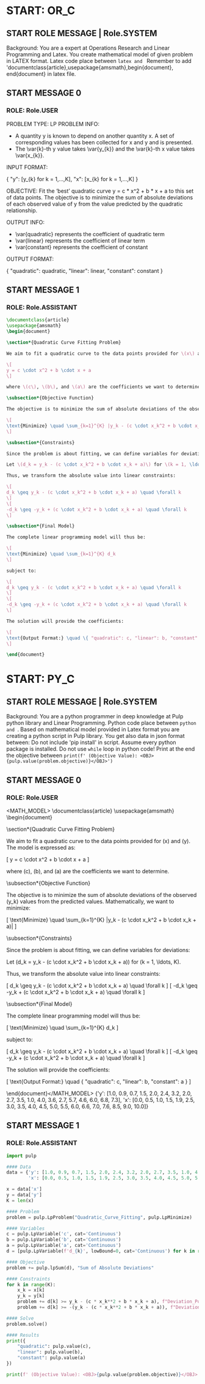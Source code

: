 # START: OR_C 
## START ROLE MESSAGE | Role.SYSTEM 
Background: You are a expert at Operations Research and Linear Programming and Latex. You create mathematical model of given problem in LATEX format. Latex code place between ```latex and ``` Remember to add 'documentclass{article},usepackage{amsmath},begin{document}, end{document} in latex file. 
## START MESSAGE 0 
### ROLE: Role.USER
<DESCRIPTION>
PROBLEM TYPE: LP
PROBLEM INFO:

- A quantity y is known to depend on another quantity x. A set of corresponding values has been collected for x and y and is presented.
- The \var{k}-th y value takes \var{y_{k}} and the \var{k}-th x value takes \var{x_{k}}.

INPUT FORMAT:

{
    "y": [y_{k} for k = 1,...,K],
    "x": [x_{k} for k = 1,...,K]
}


OBJECTIVE: Fit the ‘best’ quadratic curve y = c * x^2 + b * x + a to this set of data points. The objective is to minimize the sum of absolute deviations of each observed value of y from the value predicted by the quadratic relationship.

OUTPUT INFO:

- \var{quadratic} represents the coefficient of quadratic term
- \var{linear} represents the coefficient of linear term
- \var{constant} represents the coefficient of constant

OUTPUT FORMAT:

{
    "quadratic": quadratic,
    "linear": linear,
    "constant": constant
}
</DESCRIPTION>


## START MESSAGE 1 
### ROLE: Role.ASSISTANT
```latex
\documentclass{article}
\usepackage{amsmath}
\begin{document}

\section*{Quadratic Curve Fitting Problem}

We aim to fit a quadratic curve to the data points provided for \(x\) and \(y\). The model is expressed as:

\[
y = c \cdot x^2 + b \cdot x + a
\]

where \(c\), \(b\), and \(a\) are the coefficients we want to determine.

\subsection*{Objective Function}

The objective is to minimize the sum of absolute deviations of the observed \(y_k\) values from the predicted values. Mathematically, we want to minimize:

\[
\text{Minimize} \quad \sum_{k=1}^{K} |y_k - (c \cdot x_k^2 + b \cdot x_k + a)|
\]

\subsection*{Constraints}

Since the problem is about fitting, we can define variables for deviations:

Let \(d_k = y_k - (c \cdot x_k^2 + b \cdot x_k + a)\) for \(k = 1, \ldots, K\).

Thus, we transform the absolute value into linear constraints:

\[
d_k \geq y_k - (c \cdot x_k^2 + b \cdot x_k + a) \quad \forall k
\]
\[
-d_k \geq -y_k + (c \cdot x_k^2 + b \cdot x_k + a) \quad \forall k
\]

\subsection*{Final Model}

The complete linear programming model will thus be:

\[
\text{Minimize} \quad \sum_{k=1}^{K} d_k
\]

subject to:

\[
d_k \geq y_k - (c \cdot x_k^2 + b \cdot x_k + a) \quad \forall k
\]
\[
-d_k \geq -y_k + (c \cdot x_k^2 + b \cdot x_k + a) \quad \forall k
\]

The solution will provide the coefficients:

\[
\text{Output Format:} \quad \{ "quadratic": c, "linear": b, "constant": a \}
\]

\end{document}
```

# START: PY_C 
## START ROLE MESSAGE | Role.SYSTEM 
Background: You are a python programmer in deep knowledge at Pulp python library and Linear Programming. Python code place between ```python and ```. Based on mathematical model provided in Latex format you are creating a python script in Pulp library. You get also data in json format between: <DATA></DATA> Do not include 'pip install' in script. Assume every python package is installed. Do not use `while` loop in python code! Print at the end the objective between <OBJ></OBJ> `print(f' (Objective Value): <OBJ>{pulp.value(problem.objective)}</OBJ>')` 
## START MESSAGE 0 
### ROLE: Role.USER
<MATH_MODEL>
\documentclass{article}
\usepackage{amsmath}
\begin{document}

\section*{Quadratic Curve Fitting Problem}

We aim to fit a quadratic curve to the data points provided for \(x\) and \(y\). The model is expressed as:

\[
y = c \cdot x^2 + b \cdot x + a
\]

where \(c\), \(b\), and \(a\) are the coefficients we want to determine.

\subsection*{Objective Function}

The objective is to minimize the sum of absolute deviations of the observed \(y_k\) values from the predicted values. Mathematically, we want to minimize:

\[
\text{Minimize} \quad \sum_{k=1}^{K} |y_k - (c \cdot x_k^2 + b \cdot x_k + a)|
\]

\subsection*{Constraints}

Since the problem is about fitting, we can define variables for deviations:

Let \(d_k = y_k - (c \cdot x_k^2 + b \cdot x_k + a)\) for \(k = 1, \ldots, K\).

Thus, we transform the absolute value into linear constraints:

\[
d_k \geq y_k - (c \cdot x_k^2 + b \cdot x_k + a) \quad \forall k
\]
\[
-d_k \geq -y_k + (c \cdot x_k^2 + b \cdot x_k + a) \quad \forall k
\]

\subsection*{Final Model}

The complete linear programming model will thus be:

\[
\text{Minimize} \quad \sum_{k=1}^{K} d_k
\]

subject to:

\[
d_k \geq y_k - (c \cdot x_k^2 + b \cdot x_k + a) \quad \forall k
\]
\[
-d_k \geq -y_k + (c \cdot x_k^2 + b \cdot x_k + a) \quad \forall k
\]

The solution will provide the coefficients:

\[
\text{Output Format:} \quad \{ "quadratic": c, "linear": b, "constant": a \}
\]

\end{document}</MATH_MODEL>
<DATA>
{'y': [1.0, 0.9, 0.7, 1.5, 2.0, 2.4, 3.2, 2.0, 2.7, 3.5, 1.0, 4.0, 3.6, 2.7, 5.7, 4.6, 6.0, 6.8, 7.3], 'x': [0.0, 0.5, 1.0, 1.5, 1.9, 2.5, 3.0, 3.5, 4.0, 4.5, 5.0, 5.5, 6.0, 6.6, 7.0, 7.6, 8.5, 9.0, 10.0]}</DATA>


## START MESSAGE 1 
### ROLE: Role.ASSISTANT
```python
import pulp

#### Data
data = {'y': [1.0, 0.9, 0.7, 1.5, 2.0, 2.4, 3.2, 2.0, 2.7, 3.5, 1.0, 4.0, 3.6, 2.7, 5.7, 4.6, 6.0, 6.8, 7.3], 
        'x': [0.0, 0.5, 1.0, 1.5, 1.9, 2.5, 3.0, 3.5, 4.0, 4.5, 5.0, 5.5, 6.0, 6.6, 7.0, 7.6, 8.5, 9.0, 10.0]}

x = data['x']
y = data['y']
K = len(x)

#### Problem
problem = pulp.LpProblem("Quadratic_Curve_Fitting", pulp.LpMinimize)

#### Variables
c = pulp.LpVariable('c', cat='Continuous')
b = pulp.LpVariable('b', cat='Continuous')
a = pulp.LpVariable('a', cat='Continuous')
d = [pulp.LpVariable(f'd_{k}', lowBound=0, cat='Continuous') for k in range(K)]

#### Objective
problem += pulp.lpSum(d), "Sum of Absolute Deviations"

#### Constraints
for k in range(K):
    x_k = x[k]
    y_k = y[k]
    problem += d[k] >= y_k - (c * x_k**2 + b * x_k + a), f"Deviation_Pos_{k}"
    problem += d[k] >= -(y_k - (c * x_k**2 + b * x_k + a)), f"Deviation_Neg_{k}"

#### Solve
problem.solve()

#### Results
print({
    "quadratic": pulp.value(c),
    "linear": pulp.value(b),
    "constant": pulp.value(a)
})

print(f' (Objective Value): <OBJ>{pulp.value(problem.objective)}</OBJ>')
```

